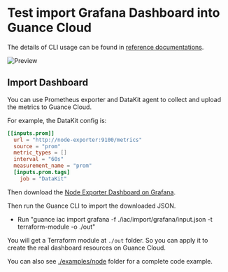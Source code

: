 # Test import Grafana Dashboard into Guance Cloud

The details of CLI usage can be found in [reference documentations](../../../../docs/references/guance_iac_import_grafana.md).

![Preview](./grafana/node/preview.png)

## Import Dashboard

You can use Prometheus exporter and DataKit agent to collect and upload the metrics to Guance Cloud.

For example, the DataKit config is:

```toml
[[inputs.prom]]
  url = "http://node-exporter:9100/metrics"
  source = "prom"
  metric_types = []
  interval = "60s"
  measurement_name = "prom"
  [inputs.prom.tags]
    job = "DataKit"
```

Then download the [Node Exporter Dashboard on Grafana](https://grafana.com/grafana/dashboards/1860-node-exporter-full/).

Then run the Guance CLI to import the downloaded JSON.

* Run "guance iac import grafana -f ./iac/import/grafana/input.json -t terraform-module -o ./out"

You will get a Terraform module at `./out` folder. So you can apply it to create the real dashboard resources on Guance Cloud.

You can also see [./examples/node](config/node/) folder for a complete code example.
